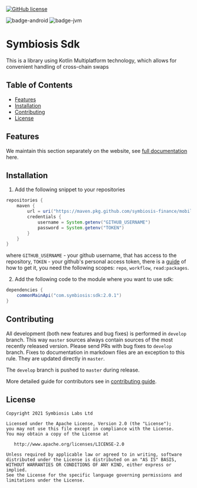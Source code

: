 [![GitHub license](https://img.shields.io/badge/license-Apache%20License%202.0-blue.svg?style=flat)](http://www.apache.org/licenses/LICENSE-2.0) 

![badge-android] ![badge-jvm]

# Symbiosis Sdk
This is a library using Kotlin Multiplatform technology, 
which allows for convenient handling of cross-chain swaps

## Table of Contents
- [Features](#features)
- [Installation](#installation)
- [Contributing](#contributing)
- [License](#license)

## Features

We maintain this section separately on the website, see [full documentation](
https://sdk.symbiosis.finance/symbiosis-mobile-sdk/mobile-sdk-quick-start) here.

## Installation

1) Add the following snippet to your repositories
```groovy
repositories {
    maven {
        url = uri("https://maven.pkg.github.com/symbiosis-finance/mobile-sdk")
        credentials {
            username = System.getenv("GITHUB_USERNAME")
            password = System.getenv("TOKEN")
        }
    }
}
```
where 
`GITHUB_USERNAME` - your github username, that has access to the repository,
`TOKEN` - your github's personal access token, there is a [guide](https://docs.github.com/en/authentication/keeping-your-account-and-data-secure/creating-a-personal-access-token) of how to get it, you need the following scopes: `repo`, `workflow`, `read:packages`.

2) Add the following code to the module where you want to use sdk:
```groovy
dependencies {
    commonMainApi("com.symbiosis:sdk:2.0.1")
}
```

## Contributing
All development (both new features and bug fixes) is performed in `develop` branch. This way `master` sources always contain sources of the most recently released version. Please send PRs with bug fixes to `develop` branch. Fixes to documentation in markdown files are an exception to this rule. They are updated directly in `master`.

The `develop` branch is pushed to `master` during release.

More detailed guide for contributors see in [contributing guide](CONTRIBUTING.md).

## License
        
    Copyright 2021 Symbiosis Labs Ltd
    
    Licensed under the Apache License, Version 2.0 (the "License");
    you may not use this file except in compliance with the License.
    You may obtain a copy of the License at
    
       http://www.apache.org/licenses/LICENSE-2.0
    
    Unless required by applicable law or agreed to in writing, software
    distributed under the License is distributed on an "AS IS" BASIS,
    WITHOUT WARRANTIES OR CONDITIONS OF ANY KIND, either express or implied.
    See the License for the specific language governing permissions and
    limitations under the License.

[badge-android]: http://img.shields.io/badge/platform-android-6EDB8D.svg?style=flat
[badge-ios]: http://img.shields.io/badge/platform-ios-CDCDCD.svg?style=flat
[badge-js]: http://img.shields.io/badge/platform-js-F8DB5D.svg?style=flat
[badge-jvm]: http://img.shields.io/badge/platform-jvm-DB413D.svg?style=flat
[badge-linux]: http://img.shields.io/badge/platform-linux-2D3F6C.svg?style=flat
[badge-windows]: http://img.shields.io/badge/platform-windows-4D76CD.svg?style=flat
[badge-mac]: http://img.shields.io/badge/platform-macos-111111.svg?style=flat
[badge-watchos]: http://img.shields.io/badge/platform-watchos-C0C0C0.svg?style=flat
[badge-tvos]: http://img.shields.io/badge/platform-tvos-808080.svg?style=flat
[badge-wasm]: https://img.shields.io/badge/platform-wasm-624FE8.svg?style=flat
[badge-nodejs]: https://img.shields.io/badge/platform-nodejs-68a063.svg?style=flat
[badge-iosx64]: https://img.shields.io/badge/platform-iosx64-CDCDCD?style=flat
[badge-iosarm64]: https://img.shields.io/badge/platform-iosarm64-CDCDCD?style=flat
[badge-macos64]: https://img.shields.io/badge/platform-macos64-111111?style=flat    

